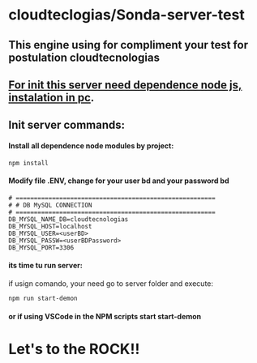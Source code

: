 # cloudteclogias/Sonda-server-test
## This engine using for compliment your test for postulation cloudtecnologias
## [For init this server need dependence node js, instalation in pc](https://nodejs.org/es/download/).
## Init server commands:
#### Install all dependence node modules by project:
```
npm install
```
#### Modify file .ENV, change <userBD> for your user bd and <userBDPassword> your password bd
```
# =======================================================
# # DB MySQL CONNECTION
# =======================================================
DB_MYSQL_NAME_DB=cloudtecnologias
DB_MYSQL_HOST=localhost
DB_MYSQL_USER=<userBD>
DB_MYSQL_PASSW=<userBDPassword>
DB_MYSQL_PORT=3306
```
#### its time tu run server:
if usign comando, your need go to server folder and execute:
```
npm run start-demon
```
#### or if using VSCode in the NPM scripts start start-demon
# Let's to the ROCK!!
